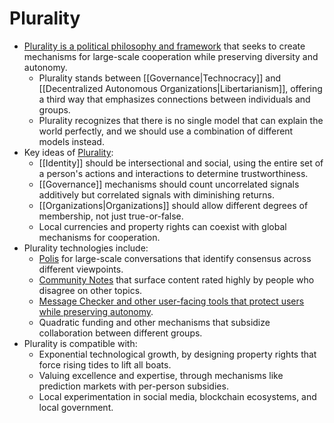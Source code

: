 # Plurality

- [Plurality is a political philosophy and framework](https://vitalik.eth.limo/general/2024/08/21/plurality.html) that seeks to create mechanisms for large-scale cooperation while preserving diversity and autonomy.
  - Plurality stands between [[Governance|Technocracy]] and [[Decentralized Autonomous Organizations|Libertarianism]], offering a third way that emphasizes connections between individuals and groups.
  - Plurality recognizes that there is no single model that can explain the world perfectly, and we should use a combination of different models instead.
- Key ideas of [Plurality](https://www.plurality.net/):
  - [[Identity]] should be intersectional and social, using the entire set of a person's actions and interactions to determine trustworthiness.
  - [[Governance]] mechanisms should count uncorrelated signals additively but correlated signals with diminishing returns.
  - [[Organizations|Organizations]] should allow different degrees of membership, not just true-or-false.
  - Local currencies and property rights can coexist with global mechanisms for cooperation.
- Plurality technologies include:
  - [Polis](https://pol.is/home) for large-scale conversations that identify consensus across different viewpoints.
  - [Community Notes](https://en.wikipedia.org/wiki/Community_Notes) that surface content rated highly by people who disagree on other topics.
  - [Message Checker and other user-facing tools that protect users while preserving autonomy](https://vitalik.eth.limo/general/2024/08/21/plurality.html).
  - Quadratic funding and other mechanisms that subsidize collaboration between different groups.
- Plurality is compatible with:
  - Exponential technological growth, by designing property rights that force rising tides to lift all boats.
  - Valuing excellence and expertise, through mechanisms like prediction markets with per-person subsidies.
  - Local experimentation in social media, blockchain ecosystems, and local government.

